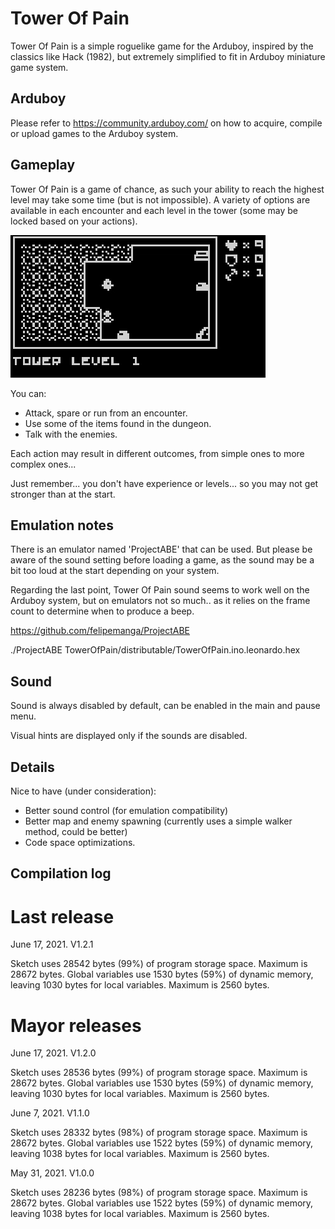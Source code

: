 # Tower Of Pain

Tower Of Pain is a simple roguelike game for the Arduboy, inspired by the classics like Hack (1982), but extremely simplified to fit in Arduboy miniature game system.

## Arduboy

Please refer to https://community.arduboy.com/ on how to acquire, compile or upload games to the Arduboy system.

## Gameplay

Tower Of Pain is a game of chance, as such your ability to reach the highest level may take some time (but is not impossible). A variety of options are available in each encounter and each level in the tower (some may be locked based on your actions).

![Alt Text](https://github.com/franalvarez21/TowerOfPain/blob/main/TowerOfPain/images/demo.gif)

You can:
- Attack, spare or run from an encounter.
- Use some of the items found in the dungeon.
- Talk with the enemies.

Each action may result in different outcomes, from simple ones to more complex ones...

Just remember... you don't have experience or levels... so you may not get stronger than at the start.

## Emulation notes

There is an emulator named 'ProjectABE' that can be used. But please be aware of the sound setting before loading a game, as the sound may be a bit too loud at the start depending on your system.

Regarding the last point, Tower Of Pain sound seems to work well on the Arduboy system, but on emulators not so much.. as it relies on the frame count to determine when to produce a beep.

https://github.com/felipemanga/ProjectABE

./ProjectABE TowerOfPain/distributable/TowerOfPain.ino.leonardo.hex

## Sound

Sound is always disabled by default, can be enabled in the main and pause menu.

Visual hints are displayed only if the sounds are disabled.

## Details

Nice to have (under consideration):
- Better sound control (for emulation compatibility)
- Better map and enemy spawning (currently uses a simple walker method, could be better)
- Code space optimizations.

## Compilation log

# Last release

June 17, 2021. V1.2.1

Sketch uses 28542 bytes (99%) of program storage space. Maximum is 28672 bytes.
Global variables use 1530 bytes (59%) of dynamic memory, leaving 1030 bytes for local variables. Maximum is 2560 bytes.

# Mayor releases

June 17, 2021. V1.2.0

Sketch uses 28536 bytes (99%) of program storage space. Maximum is 28672 bytes.
Global variables use 1530 bytes (59%) of dynamic memory, leaving 1030 bytes for local variables. Maximum is 2560 bytes.

June 7, 2021. V1.1.0

Sketch uses 28332 bytes (98%) of program storage space. Maximum is 28672 bytes.
Global variables use 1522 bytes (59%) of dynamic memory, leaving 1038 bytes for local variables. Maximum is 2560 bytes.

May 31, 2021. V1.0.0

Sketch uses 28236 bytes (98%) of program storage space. Maximum is 28672 bytes.
Global variables use 1522 bytes (59%) of dynamic memory, leaving 1038 bytes for local variables. Maximum is 2560 bytes.
